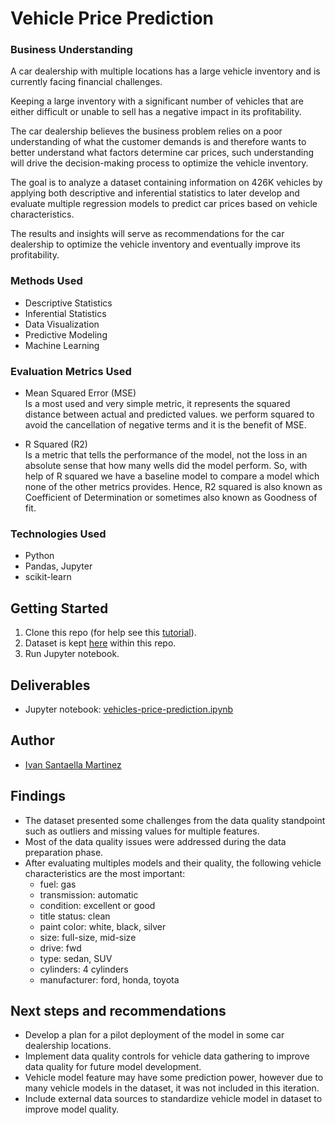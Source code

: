 # Vehicle Price Prediction

### Business Understanding
A car dealership with multiple locations has a large vehicle inventory and is currently facing financial challenges.

Keeping a large inventory with a significant number of vehicles that are either difficult or unable to sell has a negative impact in its profitability.

The car dealership believes the business problem relies on a poor understanding of what the customer demands is and therefore wants to better understand what factors determine car prices, such understanding will drive the decision-making process to optimize the vehicle inventory.

The goal is to analyze a dataset containing information on 426K vehicles by applying both descriptive and inferential statistics to later develop and evaluate multiple regression models to predict car prices based on vehicle characteristics.

The results and insights will serve as recommendations for the car dealership to optimize the vehicle inventory and eventually improve its profitability.

### Methods Used
* Descriptive Statistics
* Inferential Statistics
* Data Visualization
* Predictive Modeling
* Machine Learning

### Evaluation Metrics Used
* Mean Squared Error (MSE)  
Is a most used and very simple metric, it represents the squared distance between actual and predicted values. we perform squared to avoid the cancellation of negative terms and it is the benefit of MSE.

* R Squared (R2)  
Is a metric that tells the performance of the model, not the loss in an absolute sense that how many wells did the model perform.
So, with help of R squared we have a baseline model to compare a model which none of the other metrics provides. 
Hence, R2 squared is also known as Coefficient of Determination or sometimes also known as Goodness of fit.

### Technologies Used
* Python
* Pandas, Jupyter
* scikit-learn

## Getting Started
1. Clone this repo (for help see this [tutorial](https://help.github.com/articles/cloning-a-repository/)).
2. Dataset is kept [here](data) within this repo.
3. Run Jupyter notebook.

## Deliverables
* Jupyter notebook: [vehicles-price-prediction.ipynb](vehicles-price-prediction.ipynb)

## Author
* [Ivan Santaella Martinez](mailto:itsantaella@gmail.com)

## Findings
* The dataset presented some challenges from the data quality standpoint such as outliers and missing values for multiple features.
* Most of the data quality issues were addressed during the data preparation phase.
* After evaluating multiples models and their quality, the following vehicle characteristics  are the most important:
  * fuel: gas
  * transmission: automatic
  * condition: excellent or good
  * title status: clean
  * paint color: white, black, silver
  * size: full-size, mid-size
  * drive: fwd
  * type: sedan, SUV
  * cylinders: 4 cylinders
  * manufacturer: ford, honda, toyota

## Next steps and recommendations
* Develop a plan for a pilot deployment of the model in some car dealership locations.
* Implement data quality controls for vehicle data gathering to improve data quality for future model development.
* Vehicle model feature may have some prediction power, however due to many vehicle models in the dataset, it was not included in this iteration.
* Include external data sources to standardize vehicle model in dataset to improve model quality.
